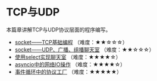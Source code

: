 # TCP与UDP

本篇章讲解TCP与UDP协议层面的程序编写。

- [socket——TCP基础编程](1.socket——TCP基础编程.md) （难度：★★☆☆☆）
- [socket——UDP、广播、组播聊天室](2.socket——UDP、广播、组播聊天室.md) （难度：★★☆☆☆）
- [使用select实现聊天室](3.使用select实现聊天室.md) （难度：★★★★☆）
- [asyncio中的网络IO操作](4.asyncio中的网络IO操作.md) （难度：★★★★☆）
- [事件循环中的协议工厂](5.事件循环中的协议工厂.md) （难度：★★★★★）

